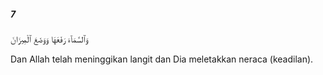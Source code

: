 ##### 7

<span class="ayah">وَٱلسَّمَآءَ رَفَعَهَا وَوَضَعَ ٱلْمِيزَانَ</span>

<span class="ayah_translation">Dan Allah telah meninggikan langit dan Dia meletakkan neraca (keadilan).</span>
